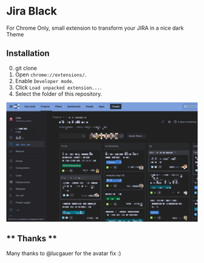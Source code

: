 Jira Black
===========================
For Chrome Only, small extension to transform your JIRA in a nice dark Theme

Installation
------------
0. git clone
1. Open `chrome://extensions/`.
2. Enable `Developer mode`.
3. Click `Load unpacked extension...`.
4. Select the folder of this repository.


![Screenshot](/source/screenshot.jpg)

** Thanks **
------------
Many thanks to @lucgauer for the avatar fix :)